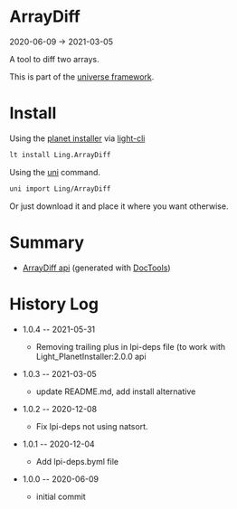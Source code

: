 ArrayDiff
===========
2020-06-09 -> 2021-03-05



A tool to diff two arrays.


This is part of the [universe framework](https://github.com/karayabin/universe-snapshot).


Install
==========

Using the [planet installer](https://github.com/lingtalfi/Light_PlanetInstaller) via [light-cli](https://github.com/lingtalfi/Light_Cli)
```bash
lt install Ling.ArrayDiff
```

Using the [uni](https://github.com/lingtalfi/universe-naive-importer) command.
```bash
uni import Ling/ArrayDiff
```

Or just download it and place it where you want otherwise.






Summary
===========
- [ArrayDiff api](https://github.com/lingtalfi/ArrayDiff/blob/master/doc/api/Ling/ArrayDiff.md) (generated with [DocTools](https://github.com/lingtalfi/DocTools))






History Log
=============

- 1.0.4 -- 2021-05-31

    - Removing trailing plus in lpi-deps file (to work with Light_PlanetInstaller:2.0.0 api

- 1.0.3 -- 2021-03-05

    - update README.md, add install alternative

- 1.0.2 -- 2020-12-08

    - Fix lpi-deps not using natsort.

- 1.0.1 -- 2020-12-04

    - Add lpi-deps.byml file

- 1.0.0 -- 2020-06-09

    - initial commit